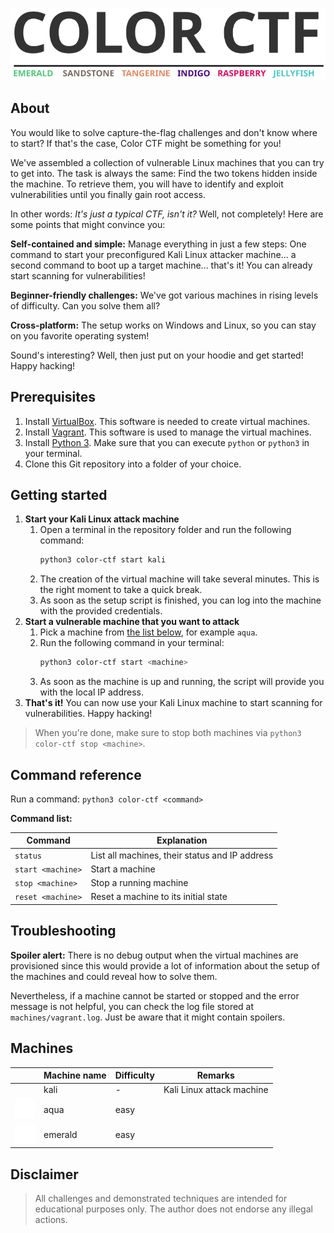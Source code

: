 ![COLOR CTF](logo/logo.svg)

## About

You would like to solve capture-the-flag challenges and don't know where to start? If that's the case, Color CTF might be something for you!

We've assembled a collection of vulnerable Linux machines that you can try to get into. The task is always the same: Find the two tokens hidden inside the machine. To retrieve them, you will have to identify and exploit vulnerabilities until you finally gain root access.

In other words: *It's just a typical CTF, isn't it?* Well, not completely! Here are some points that might convince you:

**Self-contained and simple:** Manage everything in just a few steps: One command to start your preconfigured Kali Linux attacker machine... a second command to boot up a target machine... that's it! You can already start scanning for vulnerabilities!

**Beginner-friendly challenges:** We've got various machines in rising levels of difficulty. Can you solve them all?

**Cross-platform:** The setup works on Windows and Linux, so you can stay on you favorite operating system!

Sound's interesting? Well, then just put on your hoodie and get started! Happy hacking!

## Prerequisites

1. Install [VirtualBox](https://www.virtualbox.org/wiki/Downloads). This software is needed to create virtual machines.
2. Install [Vagrant](https://www.vagrantup.com/downloads). This software is used to manage the virtual machines.
3. Install [Python 3](https://www.python.org/downloads/). Make sure that you can execute `python` or `python3` in your terminal.
4. Clone this Git repository into a folder of your choice.

## Getting started

1. **Start your Kali Linux attack machine**
   1. Open a terminal in the repository folder and run the following command:
      ```bash
      python3 color-ctf start kali
      ```
   2. The creation of the virtual machine will take several minutes. This is the right moment to take a quick break.
   3. As soon as the setup script is finished, you can log into the machine with the provided credentials.
2. **Start a vulnerable machine that you want to attack**
   1. Pick a machine from [the list below](#machines), for example `aqua`.
   2. Run the following command in your terminal:
      ```bash
      python3 color-ctf start <machine>
      ```
   3. As soon as the machine is up and running, the script will provide you with the local IP address.
3. **That's it!**
   You can now use your Kali Linux machine to start scanning for vulnerabilities. Happy hacking!

> When you're done, make sure to stop both machines via `python3 color-ctf stop <machine>`.

## Command reference

Run a command: `python3 color-ctf <command>`

**Command list:**

| Command | Explanation |
| --- | --- |
| `status` | List all machines, their status and IP address |
| `start <machine>` | Start a machine |
| `stop <machine>` | Stop a running machine |
| `reset <machine>` | Reset a machine to its initial state |

## Troubleshooting

**Spoiler alert:** There is no debug output when the virtual machines are provisioned since this would provide a lot of information about the setup of the machines and could reveal how to solve them.

Nevertheless, if a machine cannot be started or stopped and the error message is not helpful, you can check the log file stored at `machines/vagrant.log`. Just be aware that it might contain spoilers.

## Machines

| | Machine name | Difficulty | Remarks |
| --- | --- | --- | --- |
|  | kali | - | Kali Linux attack machine |
| ![aqua](logo/icons/aqua.svg) | aqua | easy | |
| ![emerald](logo/icons/emerald.svg) | emerald | easy | |


## Disclaimer
> All challenges and demonstrated techniques are intended for educational purposes only. The author does not endorse any illegal actions.
